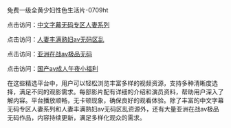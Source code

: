 免费一级全黄少妇性色生活片-0709ht

点击访问：<a href="https://heiliaoow5kzm.pages.dev">中文字幕无码专区人妻系列</a>

点击访问：<a href="https://heiliao2dmwwy.pages.dev">人妻丰满熟妇av无码区乱</a>

点击访问：<a href="https://heiliaoll4qsx.pages.dev">亚洲在战av极品无码</a>

点击访问：<a href="https://heiliaowzu4ur.pages.dev">国产av成人午夜小福利</a>

在这些精选平台中，用户可以轻松浏览丰富多样的视频资源，支持多种清晰度选择，满足不同的观影需求。每部影片配有详细的介绍和演员资料，帮助用户深入了解内容。平台播放顺畅，无卡顿现象，确保良好的观看体验。除了丰富的中文字幕无码专区人妻系列和人妻丰满熟妇av无码区乱资源外，还有大量亚洲在战av极品无码作品，内容持续更新，满足多样化观众的需求。

<span style="display:none;">[Canonical link](）</span>
